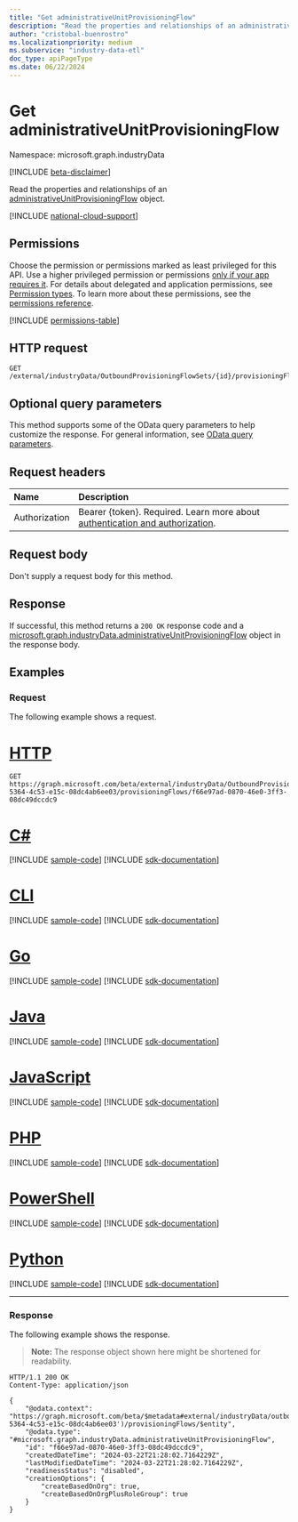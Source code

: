 ```yaml
---
title: "Get administrativeUnitProvisioningFlow"
description: "Read the properties and relationships of an administrativeUnitProvisioningFlow object."
author: "cristobal-buenrostro"
ms.localizationpriority: medium
ms.subservice: "industry-data-etl"
doc_type: apiPageType
ms.date: 06/22/2024
---
```


# Get administrativeUnitProvisioningFlow

Namespace: microsoft.graph.industryData

[!INCLUDE [beta-disclaimer](../../includes/beta-disclaimer.md)]

Read the properties and relationships of an [administrativeUnitProvisioningFlow](../resources/industrydata-administrativeunitprovisioningflow.md) object.

[!INCLUDE [national-cloud-support](../../includes/global-only.md)]

## Permissions

Choose the permission or permissions marked as least privileged for this API. Use a higher privileged permission or permissions [only if your app requires it](/graph/permissions-overview#best-practices-for-using-microsoft-graph-permissions). For details about delegated and application permissions, see [Permission types](/graph/permissions-overview#permission-types). To learn more about these permissions, see the [permissions reference](/graph/permissions-reference).

<!-- {
  "blockType": "permissions",
  "name": "industrydata-administrativeunitprovisioningflow-get-permissions"
}
-->

[!INCLUDE [permissions-table](../includes/permissions/industrydata-administrativeunitprovisioningflow-get-permissions.md)]

## HTTP request

<!-- {
  "blockType": "ignored"
}
-->

```http
GET /external/industryData/OutboundProvisioningFlowSets/{id}/provisioningFlows/{id}
```

## Optional query parameters

This method supports some of the OData query parameters to help customize the response. For general information, see [OData query parameters](/graph/query-parameters).

## Request headers

| Name          | Description               |
| :------------ | :------------------------ |
| Authorization |Bearer {token}. Required. Learn more about [authentication and authorization](/graph/auth/auth-concepts).|

## Request body

Don't supply a request body for this method.

## Response

If successful, this method returns a `200 OK` response code and a [microsoft.graph.industryData.administrativeUnitProvisioningFlow](../resources/industrydata-administrativeunitprovisioningflow.md) object in the response body.

## Examples

### Request

The following example shows a request.

# [HTTP](#tab/http)
<!-- {
  "blockType": "request",
  "name": "get_administrativeunitprovisioningflow"
}
-->

```msgraph-interactive
GET https://graph.microsoft.com/beta/external/industryData/OutboundProvisioningFlowSets/9ab41255-5364-4c53-e15c-08dc4ab6ee03/provisioningFlows/f66e97ad-0870-46e0-3ff3-08dc49dccdc9
```

# [C#](#tab/csharp)
[!INCLUDE [sample-code](../includes/snippets/csharp/get-administrativeunitprovisioningflow-csharp-snippets.md)]
[!INCLUDE [sdk-documentation](../includes/snippets/snippets-sdk-documentation-link.md)]

# [CLI](#tab/cli)
[!INCLUDE [sample-code](../includes/snippets/cli/get-administrativeunitprovisioningflow-cli-snippets.md)]
[!INCLUDE [sdk-documentation](../includes/snippets/snippets-sdk-documentation-link.md)]

# [Go](#tab/go)
[!INCLUDE [sample-code](../includes/snippets/go/get-administrativeunitprovisioningflow-go-snippets.md)]
[!INCLUDE [sdk-documentation](../includes/snippets/snippets-sdk-documentation-link.md)]

# [Java](#tab/java)
[!INCLUDE [sample-code](../includes/snippets/java/get-administrativeunitprovisioningflow-java-snippets.md)]
[!INCLUDE [sdk-documentation](../includes/snippets/snippets-sdk-documentation-link.md)]

# [JavaScript](#tab/javascript)
[!INCLUDE [sample-code](../includes/snippets/javascript/get-administrativeunitprovisioningflow-javascript-snippets.md)]
[!INCLUDE [sdk-documentation](../includes/snippets/snippets-sdk-documentation-link.md)]

# [PHP](#tab/php)
[!INCLUDE [sample-code](../includes/snippets/php/get-administrativeunitprovisioningflow-php-snippets.md)]
[!INCLUDE [sdk-documentation](../includes/snippets/snippets-sdk-documentation-link.md)]

# [PowerShell](#tab/powershell)
[!INCLUDE [sample-code](../includes/snippets/powershell/get-administrativeunitprovisioningflow-powershell-snippets.md)]
[!INCLUDE [sdk-documentation](../includes/snippets/snippets-sdk-documentation-link.md)]

# [Python](#tab/python)
[!INCLUDE [sample-code](../includes/snippets/python/get-administrativeunitprovisioningflow-python-snippets.md)]
[!INCLUDE [sdk-documentation](../includes/snippets/snippets-sdk-documentation-link.md)]

---

### Response

The following example shows the response.

> **Note:** The response object shown here might be shortened for readability.

<!-- {
  "blockType": "response",
  "truncated": true,
  "@odata.type": "microsoft.graph.industryData.administrativeUnitProvisioningFlow"
}
-->

```http
HTTP/1.1 200 OK
Content-Type: application/json

{
    "@odata.context": "https://graph.microsoft.com/beta/$metadata#external/industryData/outboundProvisioningFlowSets('9ab41255-5364-4c53-e15c-08dc4ab6ee03')/provisioningFlows/$entity",
    "@odata.type": "#microsoft.graph.industryData.administrativeUnitProvisioningFlow",
    "id": "f66e97ad-0870-46e0-3ff3-08dc49dccdc9",
    "createdDateTime": "2024-03-22T21:28:02.7164229Z",
    "lastModifiedDateTime": "2024-03-22T21:28:02.7164229Z",
    "readinessStatus": "disabled",
    "creationOptions": {
        "createBasedOnOrg": true,
        "createBasedOnOrgPlusRoleGroup": true
    }
}
```

